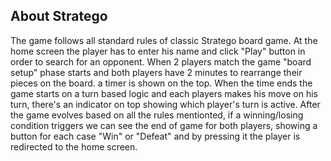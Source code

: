 ## About Stratego

The game follows all standard rules of classic Stratego board game. At the home screen the player has to enter his name and click "Play" button in order to search for an opponent. When 2 players match the game "board setup" phase starts and both players have 2 minutes to rearrange their pieces on the board. a timer is shown on the top. When the time ends the game starts on a turn based logic and each players makes his move on his turn, there's an indicator on top showing which player's turn is active. After the game evolves based on all the rules mentionted, if a winning/losing condition triggers we can see the end of game for both players, showing a button for each case "Win" or "Defeat" and by pressing it the player is redirected to the home screen.
